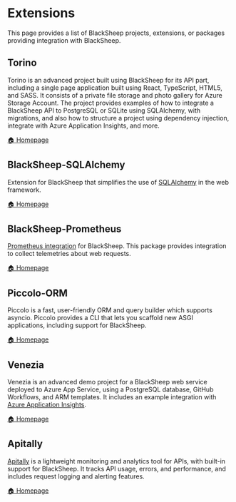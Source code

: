 # Extensions

This page provides a list of BlackSheep projects, extensions, or packages
providing integration with BlackSheep.

## Torino
Torino is an advanced project built using BlackSheep for its API part,
including a single page application built using React, TypeScript, HTML5, and
SASS. It consists of a private file storage and photo gallery for Azure Storage
Account. The project provides examples of how to integrate a BlackSheep API to
PostgreSQL or SQLite using SQLAlchemy, with migrations, and also how to
structure a project using dependency injection, integrate with Azure
Application Insights, and more.

<span class="small">[🏠 Homepage](https://github.com/Neoteroi/Torino)</span>

## BlackSheep-SQLAlchemy
Extension for BlackSheep that simplifies the use of
[SQLAlchemy](https://docs.sqlalchemy.org/) in the web framework.

<span class="small">[🏠 Homepage](https://github.com/Neoteroi/BlackSheep-SQLAlchemy)</span>

## BlackSheep-Prometheus
[Prometheus integration](https://prometheus.io) for BlackSheep. This package
provides integration to collect telemetries about web requests.

<span class="small">[🏠 Homepage](https://github.com/Cdayz/blacksheep-prometheus)</span>

## Piccolo-ORM
Piccolo is a fast, user-friendly ORM and query builder which supports asyncio.
Piccolo provides a CLI that lets you scaffold new ASGI applications, including
support for BlackSheep.

<span class="small">[🏠 Homepage](https://github.com/piccolo-orm/piccolo)</span>

## Venezia
Venezia is an advanced demo project for a BlackSheep web service deployed to
Azure App Service, using a PostgreSQL database, GitHub Workflows, and
ARM templates. It includes an example integration with
[Azure Application Insights](https://github.com/Neoteroi/Venezia/blob/dev/server/app/logs.py).

<span class="small">[🏠 Homepage](https://github.com/Neoteroi/Venezia)</span>

## Apitally
[Apitally](https://apitally.io/blacksheep) is a lightweight monitoring and
analytics tool for APIs, with built-in support for BlackSheep. It tracks
API usage, errors, and performance, and includes request logging and alerting
features.

<span class="small">[🏠 Homepage](https://github.com/apitally/apitally-py)</span>
